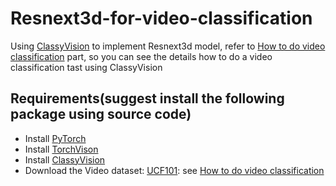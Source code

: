 # Resnext3d-for-video-classification
Using [ClassyVision](https://github.com/facebookresearch/ClassyVision) to implement Resnext3d model, refer to [How to do video classification](https://classyvision.ai/tutorials/video_classification) part, so you can see the details how to do a video classification tast using ClassyVision

## Requirements(suggest install the following package using source code)

- Install [PyTorch](https://github.com/pytorch/pytorch)
- Install [TorchVison](https://github.com/pytorch/vision)
- Install [ClassyVision](https://github.com/facebookresearch/ClassyVision)
- Download the Video dataset: [UCF101](https://www.crcv.ucf.edu/data/UCF101.php): see [How to do video classification](https://classyvision.ai/tutorials/video_classification)
  

